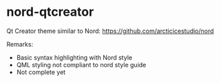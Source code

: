 # nord-qtcreator
Qt Creator theme similar to Nord: https://github.com/arcticicestudio/nord

Remarks:
  - Basic syntax highlighting with Nord style
  - QML styling not compliant to nord style guide
  - Not complete yet
